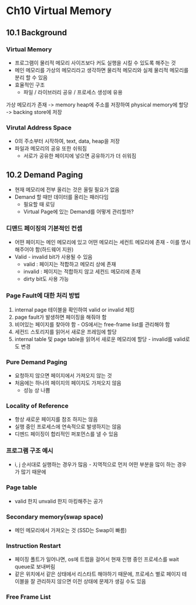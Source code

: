 # Ch10 Virtual Memory

## 10.1 Background

### Virtual Memory

- 프로그램이 물리적 메모리 사이즈보다 커도 실행을 시킬 수 있도록 해주는 것
- 메인 메모리를 가상의 메모리라고 생각하면 물리적 메모리와 실제 물리적 메모리를 분리 할 수 있음
- 효율적인 구조
    - 파일 / 라이브러리 공유 / 프로세스 생성에 유용

가상 메모리가 존재 -> memory heap에 주소를 저장하여 physical memory에 할당 -> backing store에 저장

### Virutal Address Space

- 0의 주소부터 시작하여, text, data, heap을 저장
- 파일과 메모리의 공유 또한 쉬워짐
    - 서로가 공유한 페이지에 넣으면 공유하기가 더 쉬워짐

## 10.2 Demand Paging

- 현재 메모리에 전부 올리는 것은 올릴 필요가 없음
- Demand 할 때만 데이터를 올리는 패러다임
    - 필요할 때 로딩
    - Virtual Page에 있는 Demand를 어떻게 관리할까?

### 디맨드 페이징의 기본적인 컨셉

- 어떤 페이지는 메인 메모리에 있고 어떤 메모리는 세컨트 메모리에 존재 - 이를 명시 해주어야 함(하드웨어 지원)
- Valid - invalid bit가 사용될 수 있음
    - valid : 페이지는 적합하고 메모리 상에 존재
    - invalid : 페이지는 적합하지 않고 세컨드 메모리에 존재
    - dirty bit도 사용 가능

### Page Fault에 대한 처리 방법

1. internal page 테이블을 확인하여 valid or invalid 체킹
2. page fault가 발생하면 페이징을 해줘야 함 
3. 비어있는 페이지를 찾아야 함 - OS에서는 free-frame list를 관리해야 함
4. 세컨드 스토리지를 읽어서 새로운 프레임에 할당
5. internal table 및 page table을 읽어서 새로운 메모리에 할당 - invalid를 valid로도 변경

### Pure Demand Paging

- 요청하지 않으면 페이지에서 가져오지 않는 것
- 처음에는 하나의 페이지의 페이지도 가져오지 않음
    - 성능 상 나쁨

### Locality of Reference 

- 항상 새로운 페이지를 참조 하지는 않음
- 실행 중인 프로세스에 연속적으로 발생하지는 않음
- 디멘드 페이징이 합리적인 퍼포먼스를 낼 수 있음

### 프로그램 구조 예시

- i, j 순서대로 실행하는 경우가 많음 - 지역적으로 먼저 어떤 부분을 많이 하는 경우가 많기 때문에

### Page table

- valid 한지 unvalid 한지 마킹해주는 공가

### Secondary memory(swap space)

- 메인 메모리에서 가져오는 것 (SSD는 Swap이 빠름)

### Instruction Restart

- 페이징 폴트가 일어나면, os에 트랩을 걸어서 현재 진행 중인 프로세스를 wait queue로 보내버림
- 같은 위치에서 같은 상태에서 리스타트 해야하기 때문에, 프로세스 별로 페이지 테이블을 잘 관리하지 않으면 이전 상태에 문제가 생길 수도 있음

### Free Frame List

